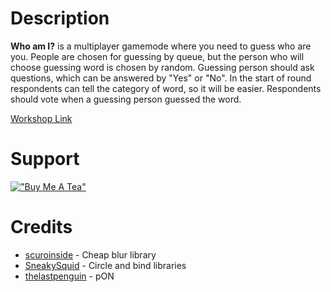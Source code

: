 # Description
**Who am I?** is a multiplayer gamemode where you need to guess who are you.
People are chosen for guessing by queue, but the person who will choose guessing word is chosen by random.
Guessing person should ask questions, which can be answered by "Yes" or "No".
In the start of round respondents can tell the category of word, so it will be easier.
Respondents should vote when a guessing person guessed the word.

[Workshop Link](https://steamcommunity.com/sharedfiles/filedetails/?id=2557006893)

# Support

[!["Buy Me A Tea"](https://www.buymeacoffee.com/assets/img/custom_images/orange_img.png)](https://www.buymeacoffee.com/tochnonement)

# Credits
- [scuroinside](https://github.com/scuroinside/) - Cheap blur library
- [SneakySquid](https://github.com/SneakySquid/) - Circle and bind libraries
- [thelastpenguin](https://github.com/thelastpenguin) - pON
